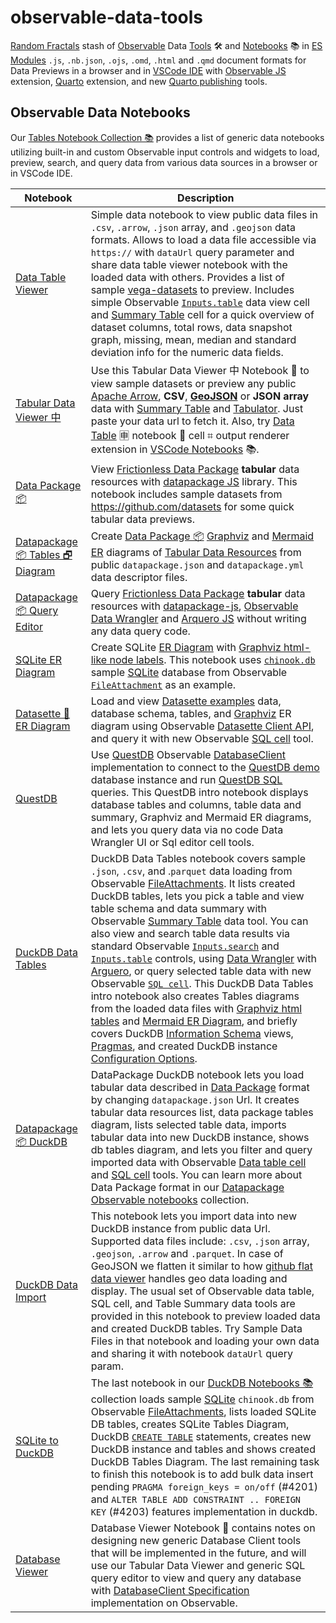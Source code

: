 # observable-data-tools
[Random Fractals](https://observablehq.com/@randomfractals?tab=collections) stash of [Observable](https://observablehq.com/explore) Data [Tools](https://twitter.com/search?q=(%23dataTools)%20(from%3ATarasNovak)&src=typed_query&f=live) 🛠️ and [Notebooks](https://twitter.com/search?q=(%23dataNotebooks)%20(from%3ATarasNovak)&src=typed_query&f=live) 📚 in [ES Modules](https://hacks.mozilla.org/2018/03/es-modules-a-cartoon-deep-dive/) `.js`, `.nb.json`, `.ojs`, `.omd`, `.html` and `.qmd` document formats for Data Previews in a browser and in [VSCode IDE](https://code.visualstudio.com/) with [Observable JS](https://marketplace.visualstudio.com/items?itemName=GordonSmith.observable-js) extension, [Quarto](https://marketplace.visualstudio.com/items?itemName=quarto.quarto) extension, and new [Quarto publishing](https://quarto.org/docs/publishing/) tools.

## Observable Data Notebooks

Our [Tables Notebook Collection 📚](https://observablehq.com/collection/@randomfractals/tables) provides a list of generic data notebooks utilizing built-in and custom Observable input controls and widgets to load, preview, search, and query data from various data sources in a browser or in VSCode IDE.

| Notebook | Description |
| --- | --- |
| [Data Table Viewer](https://observablehq.com/@randomfractals/data-table-viewer?collection=@randomfractals/tables) | Simple data notebook to view public data files in `.csv`, `.arrow`, `.json` array, and `.geojson` data formats. Allows to load a data file accessible via `https://` with `dataUrl` query parameter and share data table viewer notebook with the loaded data with others. Provides a list of sample [vega-datasets](https://github.com/vega/vega-datasets/tree/next/data) to preview. Includes simple Observable [`Inputs.table`](https://observablehq.com/@observablehq/input-table) data view cell and [Summary Table](https://observablehq.com/@observablehq/summary-table) cell for a quick overview of dataset columns, total rows, data snapshot graph, missing, mean, median and standard deviation info for the numeric data fields. |
| [Tabular Data Viewer 中](https://observablehq.com/@randomfractals/tabular-data-viewer?collection=@randomfractals/tables) | Use this Tabular Data Viewer 中 Notebook 📓 to view sample datasets or preview any public [Apache Arrow](https://observablehq.com/@randomfractals/apache-arrow), **CSV**, [**GeoJSON**](https://www.rfc-editor.org/rfc/rfc7946.html) or **JSON array** data with [Summary Table](https://observablehq.com/@observablehq/summary-table) and [Tabulator](http://tabulator.info/). Just paste your data url to fetch it. Also, try [Data Table](https://github.com/RandomFractals/vscode-data-table) 🈸 notebook 📓 cell ⌗ output renderer extension in [VSCode Notebooks](https://marketplace.visualstudio.com/search?target=VSCode&category=Notebooks&sortBy=Installs) 📚. |
| [Data Package 📦](https://observablehq.com/@randomfractals/data-package?collection=@randomfractals/tables) | View <a href="https://specs.frictionlessdata.io/data-package/" target="_blank" title="Data Package Specification">Frictionless Data Package</a> **tabular** data resources with <a href="https://github.com/frictionlessdata/datapackage-js" target="_blank" title="Data Hub">datapackage JS</a> library. This notebook includes sample datasets from <a href="https://github.com/datasets" target="_blank" title="Data Packaged Core Datasets">https://github.com/datasets</a> for some quick tabular data previews. |
| [Datapackage 📦 Tables 🗗 Diagram](https://observablehq.com/@randomfractals/datapackage-diagram?collection=@randomfractals/tables) | Create [Data Package 📦](https://observablehq.com/@randomfractals/data-package) [Graphviz](https://graphviz.org/) and [Mermaid ER](https://mermaid-js.github.io/mermaid/#/entityRelationshipDiagram) diagrams of [Tabular Data Resources](https://specs.frictionlessdata.io/tabular-data-resource/) from public `datapackage.json` and `datapackage.yml` data descriptor files. |
| [Datapackage 📦 Query Editor](https://observablehq.com/@randomfractals/datapackage-query-editor?collection=@randomfractals/tables) | Query [Frictionless Data Package](https://specs.frictionlessdata.io/data-package/) **tabular** data resources with [datapackage-js](https://github.com/frictionlessdata/datapackage-js), [Observable Data Wrangler](https://observablehq.com/@observablehq/data-wrangler) and [Arquero JS](https://uwdata.github.io/arquero) without writing any data query code. |
| [SQLite ER Diagram](https://observablehq.com/@randomfractals/sqlite-er-diagram?collection=@randomfractals/tables) | Create SQLite [ER Diagram](https://en.wikipedia.org/wiki/Entity%E2%80%93relationship_model) with [Graphviz html-like node labels](https://graphviz.org/doc/info/shapes.html#html). This notebook uses [`chinook.db`](https://www.sqlitetutorial.net/sqlite-sample-database/) sample [SQLite](https://www.sqlite.org/about.html) database from Observable [`FileAttachment`](https://observablehq.com/@observablehq/file-attachments) as an example. |
| [Datasette 📼 ER Diagram](https://observablehq.com/@randomfractals/datasette-er-diagram?collection=@randomfractals/tables) | Load and view [Datasette examples](https://datasette.io/examples) data, database schema, tables, and [Graphviz](https://graphviz.org/) ER diagram using Observable [Datasette Client API](https://observablehq.com/@ambassadors/datasette-client), and query it with new Observable [SQL cell](https://observablehq.com/@observablehq/sql-cell) tool. |
| [QuestDB](https://observablehq.com/@randomfractals/questdb?collection=@randomfractals/tables) | Use [QuestDB](https://observablehq.com/@observablehq/questdb?collection=@observablehq/database-clients) Observable [DatabaseClient](https://observablehq.com/@observablehq/database-client-specification) implementation to connect to the [QuestDB demo](https://demo.questdb.io/) database instance and run [QuestDB SQL](https://questdb.io/docs/concept/sql-execution-order) queries. This QuestDB intro notebook displays database tables and columns, table data and summary, Graphviz and Mermaid ER diagrams, and lets you query data via no code Data Wrangler UI or Sql editor cell tools. |
| [DuckDB Data Tables](https://observablehq.com/@randomfractals/duckdb-data-tables?collection=@randomfractals/duckdb) | DuckDB Data Tables notebook covers sample `.json`, `.csv`, and .`parquet` data loading from Observable [FileAttachments](https://observablehq.com/@observablehq/file-attachments). It lists created DuckDB tables, lets you pick a table and view table schema and data summary with Observable [Summary Table](https://observablehq.com/@observablehq/summary-table) data tool. You can also view and search table data results via standard Observable [`Inputs.search`](https://observablehq.com/@observablehq/input-search) and [`Inputs.table`](https://observablehq.com/@observablehq/input-table) controls, using [Data Wrangler](https://observablehq.com/@observablehq/data-wrangler) with [Arguero](https://uwdata.github.io/arquero/), or query selected table data with new Observable [`SQL cell`](https://observablehq.com/@observablehq/sql-cell). This DuckDB Data Tables intro notebook also creates Tables diagrams from the loaded data files with  [Graphviz html tables](https://graphviz.org/doc/info/shapes.html#html) and [Mermaid ER Diagram](https://mermaid-js.github.io/mermaid/#/entityRelationshipDiagram), and briefly covers DuckDB [Information Schema](https://duckdb.org/docs/sql/information_schema) views, [Pragmas](https://duckdb.org/docs/sql/pragmas), and created DuckDB instance [Configuration Options](https://duckdb.org/docs/sql/configuration). |
| [Datapackage 📦 DuckDB](https://observablehq.com/@randomfractals/datapackage-duckdb?collection=@randomfractals/duckdb) | DataPackage DuckDB notebook lets you load tabular data described in [Data Package](https://specs.frictionlessdata.io/data-package/) format by changing `datapackage.json` Url. It creates tabular data resources list, data package tables diagram, lists selected table data, imports tabular data into new DuckDB instance, shows db tables diagram, and lets you filter and query imported data with Observable [Data table cell](https://observablehq.com/@observablehq/data-table-cell) and [SQL cell](https://observablehq.com/@observablehq/sql-cell) tools. You can learn more about Data Package format in our [Datapackage Observable notebooks](https://observablehq.com/@randomfractals/data-package?collection=@randomfractals/datapackage) collection. |
| [DuckDB Data Import](https://observablehq.com/@randomfractals/duckdb-data-import?collection=@randomfractals/duckdb) | This notebook lets you import data into new DuckDB instance from public data Url. Supported data files include: `.csv`, `.json` array, `.geojson`, `.arrow` and `.parquet`. In case of GeoJSON we flatten it similar to how [github flat data viewer](https://github.com/githubocto/flat-viewer) handles geo data loading and display. The usual set of Observable data table, SQL cell, and Table Summary data tools are provided in this notebook to preview loaded data and created DuckDB tables. Try Sample Data Files in that notebook and loading your own data and sharing it with notebook `dataUrl` query param. |
| [SQLite to DuckDB](https://observablehq.com/@randomfractals/sqlite-to-duckdb?collection=@randomfractals/duckdb) | The last notebook in our [DuckDB Notebooks 📚](https://observablehq.com/@randomfractals/duckdb-data-tables?collection=@randomfractals/duckdb) collection loads sample [SQLite](https://www.sqlite.org/about.html) `chinook.db` from Observable [FileAttachments](https://observablehq.com/@observablehq/file-attachments), lists loaded SQLite DB tables, creates SQLite Tables Diagram, DuckDB [`CREATE TABLE`](https://duckdb.org/docs/sql/statements/create_table) statements, creates new DuckDB instance and tables and shows created DuckDB Tables Diagram. The last remaining task to finish this notebook is to add bulk data insert pending `PRAGMA foreign_keys = on/off` (#4201) and `ALTER TABLE ADD CONSTRAINT .. FOREIGN KEY` (#4203) features implementation in duckdb. |
| [Database Viewer](https://observablehq.com/@randomfractals/database-viewer?collection=@randomfractals/tables) | Database Viewer Notebook 📓 contains notes on designing new generic Database Client tools that will be implemented in the future, and will use our Tabular Data Viewer and generic SQL query editor to view and query any database with [DatabaseClient Specification](https://observablehq.com/@observablehq/database-client-specification) implementation on Observable. |
